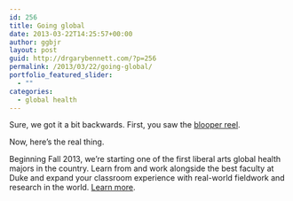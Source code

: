 ```yaml
---
id: 256
title: Going global
date: 2013-03-22T14:25:57+00:00
author: ggbjr
layout: post
guid: http://drgarybennett.com/?p=256
permalink: /2013/03/22/going-global/
portfolio_featured_slider:
  - ""
categories:
  - global health
---
```

Sure, we got it a bit backwards. First, you saw the [blooper reel](http://www.youtube.com/watch?v=2ioK1rAD33c). 

Now, here&#8217;s the real thing. 

<span class="embed-youtube" style="text-align:center; display: block;"></span>

Beginning Fall 2013, we&#8217;re starting one of the first liberal arts global health majors in the country. Learn from and work alongside the best faculty at Duke and expand your classroom experience with real-world fieldwork and research in the world. [Learn more](http://globalhealth.duke.edu/education/major-overview).